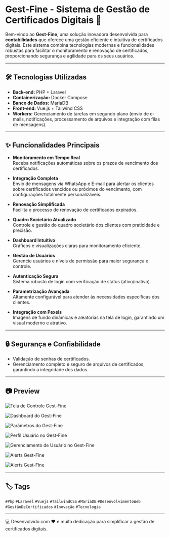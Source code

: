 # Gest-Fine - Sistema de Gestão de Certificados Digitais 🚀

Bem-vindo ao **Gest-Fine**, uma solução inovadora desenvolvida para **contabilidades** que oferece uma gestão eficiente e intuitiva de certificados digitais. Este sistema combina tecnologias modernas e funcionalidades robustas para facilitar o monitoramento e renovação de certificados, proporcionando segurança e agilidade para os seus usuários.

---

## 🛠️ Tecnologias Utilizadas

- **Back-end:** PHP + Laravel
- **Containerização:** Docker Compose      
- **Banco de Dados:** MariaDB  
- **Front-end:** Vue.js + Tailwind CSS  
- **Workers:** Gerenciamento de tarefas em segundo plano (envio de e-mails, notificações, processamento de arquivos e integração com filas de mensagens).  

---

## ✨ Funcionalidades Principais

- **Monitoramento em Tempo Real**  
  Receba notificações automáticas sobre os prazos de vencimento dos certificados.

- **Integração Completa**  
  Envio de mensagens via WhatsApp e E-mail para alertar os clientes sobre certificados vencidos ou próximos do vencimento, com configurações totalmente personalizáveis.

- **Renovação Simplificada**  
  Facilita o processo de renovação de certificados expirados.

- **Quadro Societário Atualizado**  
  Controle e gestão do quadro societário dos clientes com praticidade e precisão.

- **Dashboard Intuitivo**  
  Gráficos e visualizações claras para monitoramento eficiente.

- **Gestão de Usuários**  
  Gerencie usuários e níveis de permissão para maior segurança e controle.

- **Autenticação Segura**  
  Sistema robusto de login com verificação de status (ativo/inativo).

- **Parametrização Avançada**  
  Altamente configurável para atender às necessidades específicas dos clientes.

- **Integração com Pexels**  
  Imagens de fundo dinâmicas e aleatórias na tela de login, garantindo um visual moderno e atrativo.

---

## 🔒 Segurança e Confiabilidade

- Validação de senhas de certificados.
- Gerenciamento completo e seguro de arquivos de certificados, garantindo a integridade dos dados.

---

## 📷 Preview

![Tela de Controle Gest-Fine](https://i.imgur.com/Iajchrk.jpeg)

![Dashboard do Gest-Fine](https://i.imgur.com/xd1NRkD.jpeg)

![Parâmetros do Gest-Fine](https://i.imgur.com/efexYqt.jpeg)

![Perfil Usuário no Gest-Fine](http://i.imgur.com/aNE76nM.jpeg)

![Gerenciamento de Usuário no Gest-Fine](https://i.imgur.com/eK1aY5d.jpeg)

![Alerts Gest-Fine](https://i.imgur.com/Fyxf3Ov.jpeg)

![Alerts Gest-Fine](https://i.imgur.com/Ht1J6mg.jpeg)

---

## 🏷️ Tags

`#Php` `#Laravel` `#Vuejs` `#TailwindCSS` `#MariaDB` `#DesenvolvimentoWeb` `#GestãoDeCertificados` `#Inovação` `#Tecnologia`

---

💻 Desenvolvido com ❤️ e muita dedicação para simplificar a gestão de certificados digitais.
